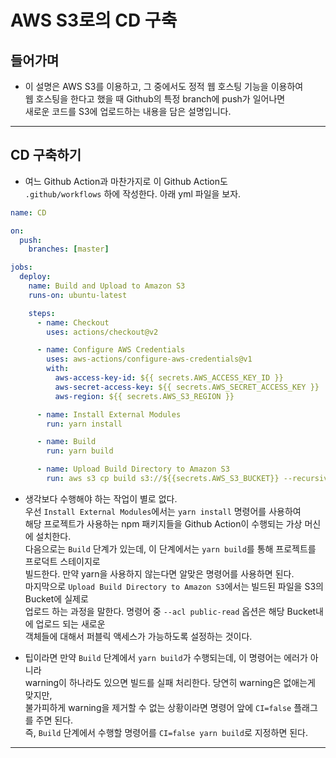 <h1>AWS S3로의 CD 구축</h1>

<h2>들어가며</h2>

- 이 설명은 AWS S3를 이용하고, 그 중에서도 정적 웹 호스팅 기능을 이용하여  
 웹 호스팅을 한다고 했을 때 Github의 특정 branch에 push가 일어나면  
 새로운 코드를 S3에 업로드하는 내용을 담은 설명입니다.
<hr/>

<h2>CD 구축하기</h2>

- 여느 Github Action과 마찬가지로 이 Github Action도  
  `.github/workflows` 하에 작성한다. 아래 yml 파일을 보자.

```yml
name: CD

on:
  push:
    branches: [master]

jobs:
  deploy:
    name: Build and Upload to Amazon S3
    runs-on: ubuntu-latest

    steps:
      - name: Checkout
        uses: actions/checkout@v2

      - name: Configure AWS Credentials
        uses: aws-actions/configure-aws-credentials@v1
        with:
          aws-access-key-id: ${{ secrets.AWS_ACCESS_KEY_ID }}
          aws-secret-access-key: ${{ secrets.AWS_SECRET_ACCESS_KEY }}
          aws-region: ${{ secrets.AWS_S3_REGION }}

      - name: Install External Modules
        run: yarn install

      - name: Build
        run: yarn build

      - name: Upload Build Directory to Amazon S3
        run: aws s3 cp build s3://${{secrets.AWS_S3_BUCKET}} --recursive --acl public-read
```

- 생각보다 수행해야 하는 작업이 별로 없다.  
  우선 `Install External Modules`에서는 `yarn install` 명령어를 사용하여  
  해당 프로젝트가 사용하는 npm 패키지들을 Github Action이 수행되는 가상 머신에 설치한다.  
  다음으로는 `Build` 단계가 있는데, 이 단계에서는 `yarn build`를 통해 프로젝트를 프로덕트 스테이지로  
  빌드한다. 만약 yarn을 사용하지 않는다면 알맞은 명령어를 사용하면 된다.  
  마지막으로 `Upload Build Directory to Amazon S3`에서는 빌드된 파일을 S3의 Bucket에 실제로  
  업로드 하는 과정을 말한다. 명령어 중 `--acl public-read` 옵션은 해당 Bucket내에 업로드 되는 새로운  
  객체들에 대해서 퍼블릭 액세스가 가능하도록 설정하는 것이다.

- 팁이라면 만약 `Build` 단계에서 `yarn build`가 수행되는데, 이 명령어는 에러가 아니라  
 warning이 하나라도 있으면 빌드를 실패 처리한다. 당연히 warning은 없애는게 맞지만,  
 불가피하게 warning을 제거할 수 없는 상황이라면 명령어 앞에 `CI=false` 플래그를 주면 된다.  
 즉, `Build` 단계에서 수행할 명령어를 `CI=false yarn build`로 지정하면 된다.
<hr/>
